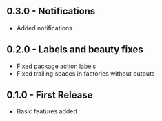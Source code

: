 ## 0.3.0 - Notifications
* Added notifications

## 0.2.0 - Labels and beauty fixes
* Fixed package action labels
* Fixed trailing spaces in factories without outputs

## 0.1.0 - First Release
* Basic features added
